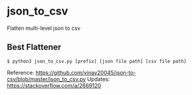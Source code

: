 # json_to_csv
Flatten multi-level json to csv

## Best Flattener
```
$ python3 json_to_csv.py [prefix] [json file path] [csv file path]
```

Reference: https://github.com/vinay20045/json-to-csv/blob/master/json_to_csv.py
Updates: https://stackoverflow.com/a/2669120

